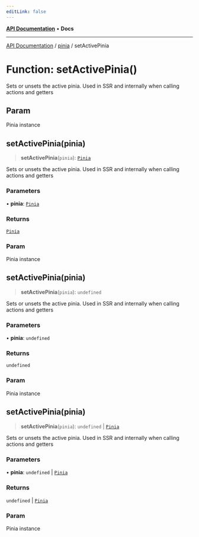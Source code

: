 ```yaml
---
editLink: false
---
```


[**API Documentation**](../../index.md) • **Docs**

***

[API Documentation](../../index.md) / [pinia](../index.md) / setActivePinia

# Function: setActivePinia()

Sets or unsets the active pinia. Used in SSR and internally when calling
actions and getters

## Param

Pinia instance

## setActivePinia(pinia)

> **setActivePinia**(`pinia`): [`Pinia`](../interfaces/Pinia.md)

Sets or unsets the active pinia. Used in SSR and internally when calling
actions and getters

### Parameters

• **pinia**: [`Pinia`](../interfaces/Pinia.md)

### Returns

[`Pinia`](../interfaces/Pinia.md)

### Param

Pinia instance

## setActivePinia(pinia)

> **setActivePinia**(`pinia`): `undefined`

Sets or unsets the active pinia. Used in SSR and internally when calling
actions and getters

### Parameters

• **pinia**: `undefined`

### Returns

`undefined`

### Param

Pinia instance

## setActivePinia(pinia)

> **setActivePinia**(`pinia`): `undefined` \| [`Pinia`](../interfaces/Pinia.md)

Sets or unsets the active pinia. Used in SSR and internally when calling
actions and getters

### Parameters

• **pinia**: `undefined` \| [`Pinia`](../interfaces/Pinia.md)

### Returns

`undefined` \| [`Pinia`](../interfaces/Pinia.md)

### Param

Pinia instance
